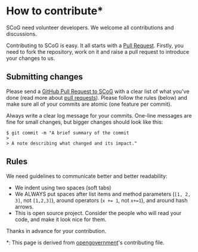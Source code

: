 # How to contribute*

SCoG need volunteer developers. We welcome all contributions and discussions. 

Contributing to SCoG is easy. It all starts with a [Pull Request](http://help.github.com/pull-requests/). Firstly, you need to fork the repository, work on it and raise a pull request to introduce your changes to us.

## Submitting changes

Please send a [GitHub Pull Request to SCoG](https://github.com/sblisesivdin/Scientific-Collaboration-with-Github/pull/new/master) with a clear list of what you've done (read more about [pull requests](http://help.github.com/pull-requests/)).  Please follow the rules (below) and make sure all of your commits are atomic (one feature per commit).

Always write a clear log message for your commits. One-line messages are fine for small changes, but bigger changes should look like this:

    $ git commit -m "A brief summary of the commit
    > 
    > A note describing what changed and its impact."

## Rules

We need guidelines to communicate better and better readability:

  * We indent using two spaces (soft tabs)
  * We ALWAYS put spaces after list items and method parameters (`[1, 2, 3]`, not `[1,2,3]`), around operators (`x += 1`, not `x+=1`), and around hash arrows.
  * This is open source project. Consider the people who will read your code, and make it look nice for them.

Thanks in advance for your contribution.

*: This page is derived from [opengovernment](https://github.com/opengovernment/opengovernment/blob/master/CONTRIBUTING.md)'s contributing file.
